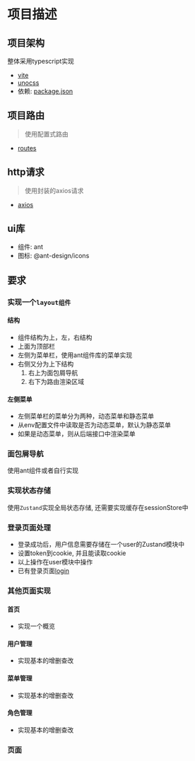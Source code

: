 # 项目描述

## 项目架构

整体采用typescript实现

- [vite](./vite.config.ts)
- [unocss](./unocss.config.ts)
- 依赖: [package.json](./package.json)

## 项目路由

> 使用配置式路由

- [routes](./src//routes/index.tsx)

## http请求

> 使用封装的axios请求

- [axios](./src/utils/axios.ts)

## ui库

- 组件: ant
- 图标: @ant-design/icons

## 要求

### 实现一个`layout组件`

#### 结构

- 组件结构为上，左，右结构
- 上面为顶部栏
- 左侧为菜单栏，使用ant组件库的菜单实现
- 右侧又分为上下结构
    1. 右上为面包屑导航
    2. 右下为路由渲染区域

#### 左侧菜单

- 左侧菜单栏的菜单分为两种，动态菜单和静态菜单
- 从env配置文件中读取是否为动态菜单，默认为静态菜单
- 如果是动态菜单，则从后端接口中渲染菜单

### 面包屑导航

使用ant组件或者自行实现

### 实现状态存储

使用`Zustand`实现全局状态存储, 还需要实现缓存在sessionStore中

### 登录页面处理

- 登录成功后，用户信息需要存储在一个user的Zustand模块中
- 设置token到cookie, 并且能读取cookie
- 以上操作在user模块中操作
- 已有登录页面[login](./src/views/login.tsx)

### 其他页面实现

#### 首页

- 实现一个概览

#### 用户管理

- 实现基本的增删查改

#### 菜单管理

- 实现基本的增删查改

#### 角色管理

- 实现基本的增删查改

### 页面
